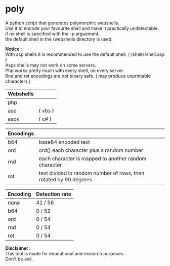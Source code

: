 # poly
A python script that generates polymorphic webshells.  
Use it to encode your favourite shell and make it practically undetectable.  
if no shell is specified with the -p arguement,  
the default shell in the /webshells directory is used.  
  
**Notice :**  
With asp shells it is recommended to use the default shell. ( /shells/shell.asp )  
Aspx shells may not work on some servers.  
Php works pretty much with every shell, on every server.  
Rnd and rot encodings are not binary safe. ( may produce unprintable characters )  

| Webshells |   |  
| --------- | --------- |  
| php |  |  
| asp | ( vbs ) |  
| aspx | ( c# ) |  
  
| Encodings |   |  
| --------- | --------- |  
| b64  |  base64 encoded text |  
| ord  |  ord() each character plus a random number |  
| rnd  |  each character is mapped to another random character |  
| rot  |  text divided in random number of rows, then rotated by 90 degrees |  

| Encoding | Detection rate |  
| -------- | --------- |
| none | 41 / 56 |  
| b64 | 0 / 52 |  
| ord | 0 / 54 |  
| rnd | 0 / 54 |  
| rot | 0 / 54 |  

**Disclaimer :**  
This tool is made for educational and research purposes.  
Don't be evil.. 
